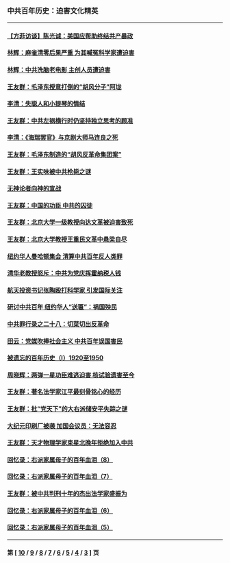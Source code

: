 ### 中共百年历史：迫害文化精英
---
#### [【方菲访谈】陈光诚：美国应帮助终结共产暴政](../../pages/nf1176111/n13759521.md?07040430) 
#### [林辉：麻雀清零后果严重 为其喊冤科学家遭迫害](../../pages/nf1176111/n13746900.md?07040430) 
#### [林辉：中共洗脑老电影 主创人员遭迫害](../../pages/nf1176111/n13699437.md?07040430) 
#### [王友群：毛泽东授意打倒的“胡风分子”阿垅](../../pages/nf1176111/n13592541.md?07040430) 
#### [李清：失聪人和小提琴的情结](../../pages/nf1176111/n13459280.md?07040430) 
#### [王友群：中共左祸横行时仍坚持独立思考的顾准](../../pages/nf1176111/n13444722.md?07040430) 
#### [李清：《海瑞罢官》与京剧大师马连良之死](../../pages/nf1176111/n13412316.md?07040430) 
#### [王友群：毛泽东制造的“胡风反革命集团案”](../../pages/nf1176111/n13324909.md?07040430) 
#### [王友群：王实味被中共枪毙之谜](../../pages/nf1176111/n13307502.md?07040430) 
#### [无神论者向神的宣战](../../pages/nf1176111/n13281535.md?07040430) 
#### [王友群：中国的功臣 中共的囚徒](../../pages/nf1176111/n13291790.md?07040430) 
#### [王友群：北京大学一级教授向达文革被迫害致死](../../pages/nf1176111/n13150966.md?07040430) 
#### [王友群：北京大学教授王重民文革中悬梁自尽](../../pages/nf1176111/n13084645.md?07040430) 
#### [纽约华人曼哈顿集会 清算中共百年反人类罪](../../pages/nf1176111/n13084157.md?07040430) 
#### [清华老教授怒斥：中共为党庆挥霍纳税人钱](../../pages/nf1176111/n13071430.md?07040430) 
#### [航天投资书记张陶殴打科学家 引发国际关注](../../pages/nf1176111/n13069132.md?07040430) 
#### [研讨中共百年 纽约华人“送匾”：祸国殃民](../../pages/nf1176111/n13057367.md?07040430) 
#### [中共罪行录之二十八：切菜切出反革命](../../pages/nf1176111/n13030600.md?07040430) 
#### [田云：党媒吹捧社会主义 中共百年误国害民](../../pages/nf1176111/n13006682.md?07040430) 
#### [被遗忘的百年历史（I）1920至1950](../../pages/nf1176111/n12986411.md?07040430) 
#### [周晓辉：两弹一星功臣难逃迫害 核试验遗害至今](../../pages/nf1176111/n12974997.md?07040430) 
#### [王友群：著名法学家江平最刻骨铭心的经历](../../pages/nf1176111/n12970787.md?07040430) 
#### [王友群：批“党天下”的大右派储安平失踪之谜](../../pages/nf1176111/n12954229.md?07040430) 
#### [大纪元印刷厂被袭 加国会议员：无法容忍](../../pages/nf1176111/n12883028.md?07040430) 
#### [王友群：天才物理学家束星北晚年拒绝加入中共](../../pages/nf1176111/n12792913.md?07040430) 
#### [回忆录：右派家属母子的百年血泪（8）](../../pages/nf1176111/n12706196.md?07040430) 
#### [回忆录：右派家属母子的百年血泪（7）](../../pages/nf1176111/n12706191.md?07040430) 
#### [王友群：被中共判刑十年的杰出法学家盛振为](../../pages/nf1176111/n12706141.md?07040430) 
#### [回忆录：右派家属母子的百年血泪（6）](../../pages/nf1176111/n12698863.md?07040430) 
#### [回忆录：右派家属母子的百年血泪（5）](../../pages/nf1176111/n12692515.md?07040430) 

---
#### 第 [ [10](./10.md?07040430) / [9](./9.md?07040430) / [8](./8.md?07040430) / [7](./7.md?07040430) / [6](./6.md?07040430) / [5](./5.md?07040430) / [4](./4.md?07040430) / [3](./3.md?07040430) ] 页
